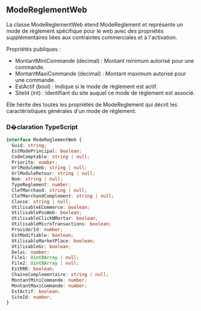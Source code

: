 ﻿## ModeReglementWeb

La classe ModeReglementWeb étend ModeReglement et représente un mode de règlement spécifique pour le web avec des propriétés supplémentaires liées aux contraintes commerciales et à l'activation.

Propriétés publiques :
- MontantMiniCommande (decimal) : Montant minimum autorisé pour une commande.
- MontantMaxiCommande (decimal) : Montant maximum autorisé pour une commande.
- EstActif (bool) : Indique si le mode de règlement est actif.
- SiteId (int) : Identifiant du site auquel ce mode de règlement est associé.

Elle hérite des toutes les propriétés de ModeReglement qui décrit les caractéristiques générales d'un mode de règlement.

### D�claration TypeScript
```typescript
interface ModeReglementWeb {
  Guid: string;
  EstModePrincipal: boolean;
  CodeComptable: string | null;
  Priorite: number;
  UrlModuleWeb: string | null;
  UrlModuleRetour: string | null;
  Nom: string | null;
  TypeReglement: number;
  ClefMarchand: string | null;
  ClefMarchandComplement: string | null;
  Classe: string | null;
  UtilisableECommerce: boolean;
  UtilisablePosWeb: boolean;
  UtilisableClickNMortar: boolean;
  UtilisableMicroTransactions: boolean;
  ProviderId: number;
  EstModifiable: boolean;
  UtilisableMarketPlace: boolean;
  UtilisableGc: boolean;
  Delai: number;
  File1: Uint8Array | null;
  File2: Uint8Array | null;
  EstRRR: boolean;
  ChaineComplementaire: string | null;
  MontantMiniCommande: number;
  MontantMaxiCommande: number;
  EstActif: boolean;
  SiteId: number;
}
```